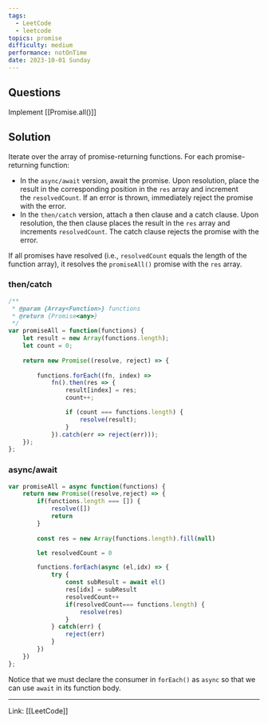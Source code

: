 ```yaml
---
tags:
  - LeetCode
  - leetcode
topics: promise
difficulty: medium
performance: notOnTime
date: 2023-10-01 Sunday
---
```


## Questions

Implement [[Promise.all()]]

## Solution

Iterate over the array of promise-returning functions. For each promise-returning function:

- In the `async/await` version, await the promise. Upon resolution, place the result in the corresponding position in the `res` array and increment the `resolvedCount`. If an error is thrown, immediately reject the promise with the error.
- In the `then/catch` version, attach a then clause and a catch clause. Upon resolution, the then clause places the result in the `res` array and increments `resolvedCount`. The catch clause rejects the promise with the error.

If all promises have resolved (i.e., `resolvedCount` equals the length of the function array), it resolves the `promiseAll()` promise with the `res` array.

### then/catch

```javascript
/**
 * @param {Array<Function>} functions
 * @return {Promise<any>}
 */
var promiseAll = function(functions) {
    let result = new Array(functions.length);
    let count = 0;
    
    return new Promise((resolve, reject) => {
        
        functions.forEach((fn, index) => 
            fn().then(res => {
                result[index] = res;
                count++;

                if (count === functions.length) {
                    resolve(result);
                }
            }).catch(err => reject(err)));
    });
};
```
### async/await

```js
var promiseAll = async function(functions) {
    return new Promise((resolve,reject) => {
        if(functions.length === []) {
            resolve([])
            return
        }
        
        const res = new Array(functions.length).fill(null)

        let resolvedCount = 0

        functions.forEach(async (el,idx) => {
            try {
                const subResult = await el()
                res[idx] = subResult
                resolvedCount++
                if(resolvedCount=== functions.length) {
                    resolve(res)
                }
            } catch(err) {
                reject(err)
            }
        })
    })
};
```

Notice that we must declare the consumer in `forEach()` as `async` so that we can use `await` in its function body.

---
Link: [[LeetCode]]
